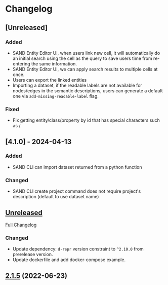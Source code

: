 # Changelog

## [Unreleased]

### Added

- SAND Entity Editor UI, when users link new cell, it will automatically do an initial search using the cell as the query to save users time from re-entering the same information.
- SAND Entity Editor UI, we can apply search results to multiple cells at once.
- Users can export the linked entities
- Importing a dataset, if the readable labels are not available for nodes/edges in the semantic descriptions, users can generate a default one via `add-missing-readable-label` flag.

### Fixed

- Fix getting entity/class/property by id that has special characters such as /

## [4.1.0] - 2024-04-13

### Added

- SAND CLI can import dataset returned from a python function

### Changed

- SAND CLI create project command does not require project's description (default to use dataset name)

## [Unreleased](https://github.com/usc-isi-i2/sand/tree/HEAD)

[Full Changelog](https://github.com/usc-isi-i2/sand/compare/2.1.5...HEAD)

### Changed

- Update dependency: `d-repr` version constraint to `^2.10.0` from prerelease version.
- Update dockerfile and add docker-compose example.

## [2.1.5](https://github.com/usc-isi-i2/sand/tree/2.1.5) (2022-06-23)
